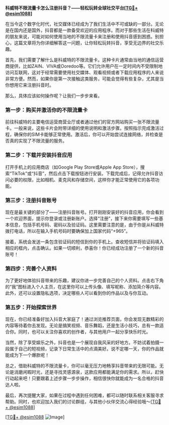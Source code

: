 **科威特不限流量卡怎么注册抖音？——轻松玩转全球社交平台[[TG💪+ @esim1088](https://t.me/s/esim1088)]**

在当今这个数字化时代，社交媒体已经成为了我们生活中不可或缺的一部分。无论是在国内还是国外，抖音都是一款备受欢迎的应用程序。而对于那些生活在科威特的朋友来说，可能对如何使用当地的不限流量卡来注册和使用抖音感到困惑。别担心，这篇文章将为你详细解答这一问题，让你轻松玩转抖音，享受无边界的社交乐趣。

首先，我们需要了解什么是科威特的不限流量卡。这种卡片通常由当地的通信运营商提供，比如ZAIN、VIVA或Ooredoo等。它们允许用户在一定时间内不受限制地访问互联网，这对于经常需要使用社交媒体、观看视频或者下载应用程序的人来说非常方便。然而，如果你是第一次接触这类服务，可能会觉得有些复杂，尤其是当你想用它来注册抖音时。

那么，具体应该如何操作呢？让我们一步步来看。

### 第一步：购买并激活你的不限流量卡

前往科威特的主要电信运营商营业厅或者通过他们的官方网站购买一张不限流量卡。一般来说，这些卡片会附带详细的使用说明和激活步骤。按照指示完成激活过程，确保你的SIM卡能够正常使用。激活后，你可以开始尝试连接网络，并检查是否真的实现了不限流量的服务。

### 第二步：下载并安装抖音应用

打开手机上的应用商店（如Google Play Store或Apple App Store），搜索“TikTok”或“抖音”，然后点击下载按钮进行安装。下载完成后，记得允许抖音访问必要的权限，比如相机、麦克风和存储空间，这样你才能正常使用它的各项功能。

### 第三步：注册抖音账号

现在是最关键的部分了——注册抖音账号。打开刚刚安装好的抖音应用，你会看到一个欢迎界面，提示你登录或注册新账户。选择“注册”，接下来你需要填写一些基本信息，包括手机号码、密码以及验证码。这里需要注意的是，由于你是从科威特拨打电话，所以在输入手机号码时要确保加上国家代码“+965”。

接着，系统会发送一条包含验证码的短信到你的手机上。查收短信并将验证码填入相应的框内，点击确认。如果一切顺利，恭喜你！你已经成功注册了一个新的抖音账号！

### 第四步：完善个人资料

为了更好地体验抖音带来的乐趣，建议你进一步完善自己的个人资料。点击右下角的“我”图标进入个人主页，在这里你可以上传头像、填写昵称、添加简介等内容。此外，还可以设置隐私选项，决定哪些人可以看到你的作品以及与你互动。

### 第五步：开始探索世界

现在，你已经准备好加入抖音大家庭了！通过浏览推荐页面，你会发现无数精彩的内容等待着你去发现。无论是搞笑视频、音乐舞蹈，还是生活小技巧，总有一款适合你。同时，也可以关注你喜欢的创作者，与其他用户一起分享快乐时光。

当然，除了享受娱乐之外，抖音也是一个展现自我风采的好地方。不妨试着拍摄一段属于自己的短视频，记录下日常生活中的点滴美好。说不定哪一天，你的作品就能成为下一个爆款呢！

总之，借助科威特的不限流量卡，你可以毫无压力地畅享抖音带来的无限可能。无论是消磨闲暇时光，还是寻找灵感源泉，这款应用都能满足你的需求。所以，赶快行动起来吧！只要跟着上述步骤一步步操作，相信很快你就能成为一名合格的抖音达人啦。

最后，再次提醒大家，如果在过程中遇到任何困难，都可以随时联系相关客服寻求帮助。同时，也欢迎加入我们的讨论群组，与其他小伙伴交流心得经验哦～[[TG💪+ @esim1088](https://t.me/s/esim1088)]

[[TG💪+ @esim1088](https://t.me/s/esim1088) ![Image](https://i.postimg.cc/4NQfJmqS/Snipaste-2025-05-13-00-14-12.png)]